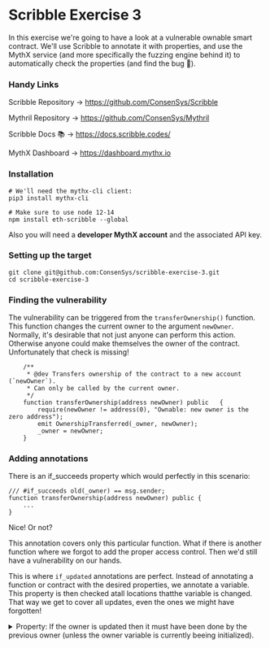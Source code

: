 # Scribble Exercise 3

In this exercise we're going to have a look at a vulnerable ownable smart
contract. We'll use Scribble to annotate it with properties, and use the MythX service (and more specifically the fuzzing engine behind it) to automatically check the properties (and find the bug 🐛).

### Handy Links
Scribble Repository -> https://github.com/ConsenSys/Scribble

Mythril Repository -> https://github.com/ConsenSys/Mythril

Scribble Docs 📚 -> https://docs.scribble.codes/

MythX Dashboard -> https://dashboard.mythx.io

### Installation
```
# We'll need the mythx-cli client:
pip3 install mythx-cli

# Make sure to use node 12-14
npm install eth-scribble --global
```

Also you will need a **developer MythX account** and the associated API key.

### Setting up the target

```
git clone git@github.com:ConsenSys/scribble-exercise-3.git
cd scribble-exercise-3
```


### Finding the vulnerability
The vulnerability can be triggered from the `transferOwnership()` function. This function changes the current owner to the argument `newOwner`. Normally, it's desirable that not just anyone can perform this action. Otherwise anyone could make themselves the owner of the contract. Unfortunately that check is missing!

```solidity
    /**
     * @dev Transfers ownership of the contract to a new account (`newOwner`).
     * Can only be called by the current owner.
     */
    function transferOwnership(address newOwner) public   {
        require(newOwner != address(0), "Ownable: new owner is the zero address");
        emit OwnershipTransferred(_owner, newOwner);
        _owner = newOwner;
    }
```
### Adding annotations

There is an if_succeeds property which would perfectly in this scenario:

```
/// #if_succeeds old(_owner) == msg.sender;
function transferOwnership(address newOwner) public {
    ...
}
```

Nice! Or not?

This annotation covers only this particular function. What if there is another function where we forgot to add the proper access control. Then we'd still have a vulnerability on our hands.

This is where `if_updated` annotations are perfect. Instead of annotating a function or contract with the desired properties, we annotate a variable. This property is then checked atall locations thatthe variable is changed. That way we get to cover all updates, even the ones we might have forgotten!

<details>
<summary> Property: If the owner is updated then it must have been done by the previous owner (unless the owner variable is currently beeing initialized). </summary>
<br>
<pre>
    /// #if_updated {:msg "Only the owner can update this variable"} old(_owner == msg.sender) || old(_owner ==  address(0x0));
    address private _owner;
</pre>

</details>
